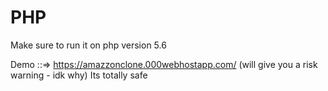 # PHP

Make sure to run it on php version 5.6 

Demo ::=> https://amazzonclone.000webhostapp.com/ (will give you a risk warning - idk why) Its totally safe

